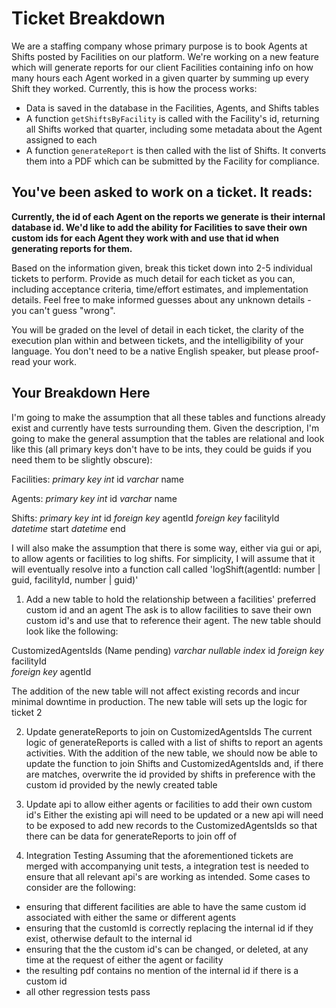 # Ticket Breakdown
We are a staffing company whose primary purpose is to book Agents at Shifts posted by Facilities on our platform. We're working on a new feature which will generate reports for our client Facilities containing info on how many hours each Agent worked in a given quarter by summing up every Shift they worked. Currently, this is how the process works:

- Data is saved in the database in the Facilities, Agents, and Shifts tables
- A function `getShiftsByFacility` is called with the Facility's id, returning all Shifts worked that quarter, including some metadata about the Agent assigned to each
- A function `generateReport` is then called with the list of Shifts. It converts them into a PDF which can be submitted by the Facility for compliance.

## You've been asked to work on a ticket. It reads:

**Currently, the id of each Agent on the reports we generate is their internal database id. We'd like to add the ability for Facilities to save their own custom ids for each Agent they work with and use that id when generating reports for them.**


Based on the information given, break this ticket down into 2-5 individual tickets to perform. Provide as much detail for each ticket as you can, including acceptance criteria, time/effort estimates, and implementation details. Feel free to make informed guesses about any unknown details - you can't guess "wrong".


You will be graded on the level of detail in each ticket, the clarity of the execution plan within and between tickets, and the intelligibility of your language. You don't need to be a native English speaker, but please proof-read your work.

## Your Breakdown Here
I'm going to make the assumption that all these tables and functions already exist and currently have tests surrounding them. Given the description, I'm going to make the general assumption that the tables are relational and look like this (all primary keys don't have to be ints, they could be guids if you need them to be slightly obscure):

Facilities:
  *primary key int* id 
  *varchar* name

Agents:
  *primary key int* id
  *varchar* name  
  
Shifts:
  *primary key int* id
  *foreign key* agentId 
  *foreign key* facilityId  
  *datetime* start
  *datetime* end

I will also make the assumption that there is some way, either via gui or api, to allow agents or facilities to log shifts. For simplicity, I will assume that it will eventually resolve into a function call called 'logShift(agentId: number | guid, facilityId, number | guid)'


1. Add a new table to hold the relationship between a facilities' preferred custom id and an agent
  The ask is to allow facilities to save their own custom id's and use that to reference their agent. The new table should look like the following:

  CustomizedAgentsIds (Name pending)
  *varchar nullable index* id
  *foreign key* facilityId  
  *foreign key* agentId   

  The addition of the new table will not affect existing records and incur minimal downtime in production. The new table will sets up the logic for ticket 2

2. Update generateReports to join on CustomizedAgentsIds
  The current logic of generateReports is called with a list of shifts to report an agents activities. With the addition of the new table, we should now be able to update the function to join Shifts and CustomizedAgentsIds and, if there are matches, overwrite the id provided by shifts in preference with the custom id provided by the newly created table

3. Update api to allow either agents or facilities to add their own custom id's
  Either the existing api will need to be updated or a new api will need to be exposed to add new records to the CustomizedAgentsIds so that there can be data for generateReports to join off of

4. Integration Testing
  Assuming that the aforementioned tickets are merged with accompanying unit tests, a integration test is needed to ensure that all relevant api's are working as intended. Some cases to consider are the following:
  - ensuring that different facilities are able to have the same custom id associated with either the same or different agents
  - ensuring that the customId is correctly replacing the internal id if they exist, otherwise default to the internal id
  - ensuring that the the custom id's can be changed, or deleted, at any time at the request of either the agent or facility
  - the resulting pdf contains no mention of the internal id if there is a custom id
  - all other regression tests pass
  